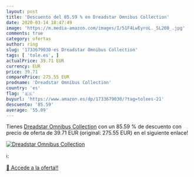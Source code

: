 ```yaml
---
layout: post
title: 'Descuento del 85.59 % en Dreadstar Omnibus Collection'
date: 2020-03-14 18:47:49
image: 'https://m.media-amazon.com/images/I/51F4LwEyroL._SL200_.jpg'
comments: true
category: ofertas
author: ring
slug: '1733679030-es Dreadstar Omnibus Collection'
tags: [ 'tole.es', ]
actualPrice: 39.71 EUR
currency: EUR
price: 39.71
comparePrice: 275.55 EUR
prodname: 'Dreadstar Omnibus Collection'
country: 'es'
flag: '🇪🇸'
buyurl: 'https://www.amazon.es/dp/1733679030/?tag=tolees-21'
descuento: '85.59'
average: '55.09'
---
```


Tienes [Dreadstar Omnibus Collection](https://www.amazon.es/dp/1733679030/?tag=tolees-21) con un 85.59 % de descuento con precio de oferta de 39.71 EUR (original: 275.55 EUR) en el siguiente enlace!

[![Dreadstar Omnibus Collection](https://m.media-amazon.com/images/I/51F4LwEyroL._SL200_.jpg)](https://www.amazon.es/dp/1733679030/?tag=tolees-21)

ℹ️:


[🛒 Accede a la oferta!!](https://www.amazon.es/dp/1733679030/?tag=tolees-21)
